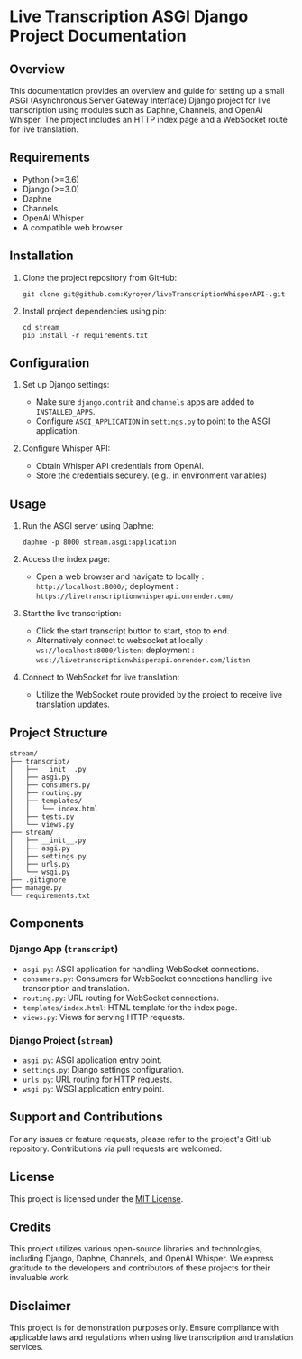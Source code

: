 # Live Transcription ASGI Django Project Documentation

## Overview
This documentation provides an overview and guide for setting up a small ASGI (Asynchronous Server Gateway Interface) Django project for live transcription using modules such as Daphne, Channels, and OpenAI Whisper. The project includes an HTTP index page and a WebSocket route for live translation.

## Requirements
- Python (>=3.6)
- Django (>=3.0)
- Daphne
- Channels
- OpenAI Whisper
- A compatible web browser

## Installation
1. Clone the project repository from GitHub:
    ```
    git clone git@github.com:Kyroyen/liveTranscriptionWhisperAPI-.git
    ```

2. Install project dependencies using pip:
    ```
    cd stream
    pip install -r requirements.txt
    ```

## Configuration
1. Set up Django settings:
    - Make sure `django.contrib` and `channels` apps are added to `INSTALLED_APPS`.
    - Configure `ASGI_APPLICATION` in `settings.py` to point to the ASGI application.

2. Configure Whisper API:
    - Obtain Whisper API credentials from OpenAI.
    - Store the credentials securely. (e.g., in environment variables)

## Usage
1. Run the ASGI server using Daphne:
    ```
    daphne -p 8000 stream.asgi:application
    ```

2. Access the index page:
    - Open a web browser and navigate to locally : `http://localhost:8000/`; deployment : `https://livetranscriptionwhisperapi.onrender.com/`

3. Start the live transcription:
    - Click the start transcript button to start, stop to end.
    - Alternatively connect to websocket at locally : `ws://localhost:8000/listen`; deployment : `wss://livetranscriptionwhisperapi.onrender.com/listen`

4. Connect to WebSocket for live translation:
    - Utilize the WebSocket route provided by the project to receive live translation updates.

## Project Structure
```
stream/
├── transcript/
│   ├── __init__.py
│   ├── asgi.py
│   ├── consumers.py
│   ├── routing.py
│   ├── templates/
│   │   └── index.html
│   ├── tests.py
│   └── views.py
├── stream/
│   ├── __init__.py
│   ├── asgi.py
│   ├── settings.py
│   ├── urls.py
│   └── wsgi.py
├── .gitignore
├── manage.py
└── requirements.txt
```

## Components

### Django App (`transcript`)
- `asgi.py`: ASGI application for handling WebSocket connections.
- `consumers.py`: Consumers for WebSocket connections handling live transcription and translation.
- `routing.py`: URL routing for WebSocket connections.
- `templates/index.html`: HTML template for the index page.
- `views.py`: Views for serving HTTP requests.

### Django Project (`stream`)
- `asgi.py`: ASGI application entry point.
- `settings.py`: Django settings configuration.
- `urls.py`: URL routing for HTTP requests.
- `wsgi.py`: WSGI application entry point.


## Support and Contributions
For any issues or feature requests, please refer to the project's GitHub repository. Contributions via pull requests are welcomed.

## License
This project is licensed under the [MIT License](https://opensource.org/licenses/MIT).

## Credits
This project utilizes various open-source libraries and technologies, including Django, Daphne, Channels, and OpenAI Whisper. We express gratitude to the developers and contributors of these projects for their invaluable work.

## Disclaimer
This project is for demonstration purposes only. Ensure compliance with applicable laws and regulations when using live transcription and translation services.